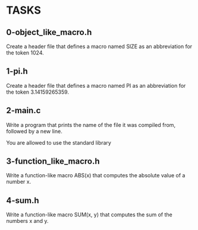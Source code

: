 # TASKS

## 0-object_like_macro.h
Create a header file that defines a macro named SIZE as an abbreviation for the token 1024.

## 1-pi.h
Create a header file that defines a macro named PI as an abbreviation for the token 3.14159265359.

## 2-main.c
Write a program that prints the name of the file it was compiled from, followed by a new line.

You are allowed to use the standard library

## 3-function_like_macro.h
Write a function-like macro ABS(x) that computes the absolute value of a number x.

## 4-sum.h
Write a function-like macro SUM(x, y) that computes the sum of the numbers x and y.
